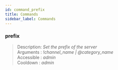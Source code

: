 ```yaml
---
id: command_prefix
title: Commands
sidebar_label: Commands
---
```


### prefix

> Description: _Set the prefix of the server_<br>
> Arguments  : _!channel\_name \| @category\_name_<br>
> Accessible : _admin_<br>
> Cooldown   : _admin_<br>